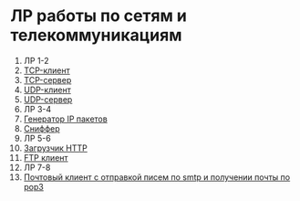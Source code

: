 # ЛР работы по сетям и телекоммуникациям 

1. ЛР 1-2
 1. [TCP-клиент](https://github.com/BestSeal/NetworkLabs/tree/master/TCPClient)
 2. [TCP-сервер](https://github.com/BestSeal/NetworkLabs/tree/master/TCPServer)
 3. [UDP-клиент](https://github.com/BestSeal/NetworkLabs/tree/master/UDPClient)
 4. [UDP-сервер](https://github.com/BestSeal/NetworkLabs/tree/master/UDPServer)
2. ЛР 3-4
 1. [Генератор IP пакетов](https://github.com/BestSeal/NetworkLabs/tree/master/IPPackGenerator)
 2. [Сниффер](https://github.com/BestSeal/NetworkLabs/tree/master/Sniffer)
3. ЛР 5-6
 1. [Загрузчик HTTP](https://github.com/BestSeal/NetworkLabs/tree/master/HttpLoader)
 2. [FTP клиент](https://github.com/BestSeal/NetworkLabs/tree/master/FtpViewer)
4. ЛР 7-8
 1. [Почтовый клиент с отправкой писем по smtp и получении почты по pop3](https://github.com/BestSeal/NetworkLabs/tree/master/SmtpClient)

